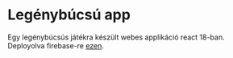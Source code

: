 # Legénybúcsú app

Egy legénybúcsús játékra készült webes applikáció react 18-ban. Deployolva firebase-re [ezen](https://legenybucsu-2022.web.app/).